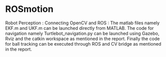 # ROSmotion
Robot Perception : Connecting OpenCV and ROS :
The matlab files namely EKF.m and UKF.m can be launched directly from MATLAB. The code for navigation namely Turtlebot_navigation.py can be launched using Gazebo, Rviz and the catkin workspace as mentioned in the report. Finally the code for ball tracking can be executed through ROS and CV bridge as mentioned in the report.
